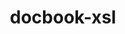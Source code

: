 ---
title: "docbook-xsl"
layout: cache
categories: [package, develop]
meta: {"versions": ["1.79.2"], "compilers": ["gcc@=11.1.0", "gcc@=7.3.1", "gcc@=7.5.0", "oneapi@=2023.2.0"], "oss": ["amzn2", "ubuntu18.04", "ubuntu20.04"], "platforms": ["linux"], "targets": ["aarch64", "neoverse_n1", "ppc64le", "x86_64", "x86_64_v3"], "stacks": ["e4s-oneapi", "root"], "num_specs": 15, "num_specs_by_stack": {"root": 15, "e4s-oneapi": 1}}
spec_details: [{"hash": "fptu5queviyoe7p4mtacz7727ksz66nd", "compiler": "gcc@=7.3.1", "versions": ["1.79.2"], "os": "amzn2", "platform": "linux", "target": "aarch64", "variants": ["build_system=generic", "patches=a92c397"], "stacks": ["root"], "size": "-", "tarball": "https://binaries.spack.io/develop/build_cache/linux-amzn2-aarch64/gcc-7.3.1/docbook-xsl-1.79.2/linux-amzn2-aarch64-gcc-7.3.1-docbook-xsl-1.79.2-fptu5queviyoe7p4mtacz7727ksz66nd.spack"}, {"hash": "nl5eoammvg3xruuwq6whuakwzhnzxob6", "compiler": "gcc@=7.3.1", "versions": ["1.79.2"], "os": "amzn2", "platform": "linux", "target": "neoverse_n1", "variants": ["build_system=generic", "patches=a92c397"], "stacks": ["root"], "size": "-", "tarball": "https://binaries.spack.io/develop/build_cache/linux-amzn2-neoverse_n1/gcc-7.3.1/docbook-xsl-1.79.2/linux-amzn2-neoverse_n1-gcc-7.3.1-docbook-xsl-1.79.2-nl5eoammvg3xruuwq6whuakwzhnzxob6.spack"}, {"hash": "lcfn7b3xk23htomo7uettdgq6ksgqgyl", "compiler": "gcc@=7.3.1", "versions": ["1.79.2"], "os": "amzn2", "platform": "linux", "target": "x86_64_v3", "variants": ["build_system=generic", "patches=a92c397"], "stacks": ["root"], "size": "-", "tarball": "https://binaries.spack.io/develop/build_cache/linux-amzn2-x86_64_v3/gcc-7.3.1/docbook-xsl-1.79.2/linux-amzn2-x86_64_v3-gcc-7.3.1-docbook-xsl-1.79.2-lcfn7b3xk23htomo7uettdgq6ksgqgyl.spack"}, {"hash": "3zirvfc5nn4g5yengw2ruv5nlcmwvjay", "compiler": "gcc@=7.5.0", "versions": ["1.79.2"], "os": "ubuntu18.04", "platform": "linux", "target": "x86_64", "variants": ["patches=a92c397"], "stacks": ["root"], "size": "-", "tarball": "https://binaries.spack.io/develop/build_cache/linux-ubuntu18.04-x86_64/gcc-7.5.0/docbook-xsl-1.79.2/linux-ubuntu18.04-x86_64-gcc-7.5.0-docbook-xsl-1.79.2-3zirvfc5nn4g5yengw2ruv5nlcmwvjay.spack"}, {"hash": "2ljmk4kyy7np25jrk7n3znru4tic7x7z", "compiler": "gcc@=7.5.0", "versions": ["1.79.2"], "os": "ubuntu18.04", "platform": "linux", "target": "x86_64", "variants": ["patches=a92c397"], "stacks": ["root"], "size": "-", "tarball": "https://binaries.spack.io/develop/build_cache/linux-ubuntu18.04-x86_64/gcc-7.5.0/docbook-xsl-1.79.2/linux-ubuntu18.04-x86_64-gcc-7.5.0-docbook-xsl-1.79.2-2ljmk4kyy7np25jrk7n3znru4tic7x7z.spack"}, {"hash": "bqsmbmqvpi7pagpllexjj3bkfsckfh5v", "compiler": "gcc@=7.5.0", "versions": ["1.79.2"], "os": "ubuntu18.04", "platform": "linux", "target": "x86_64", "variants": ["patches=a92c397"], "stacks": ["root"], "size": "-", "tarball": "https://binaries.spack.io/develop/build_cache/linux-ubuntu18.04-x86_64/gcc-7.5.0/docbook-xsl-1.79.2/linux-ubuntu18.04-x86_64-gcc-7.5.0-docbook-xsl-1.79.2-bqsmbmqvpi7pagpllexjj3bkfsckfh5v.spack"}, {"hash": "gxkdc6ygubiojl5mq6mirkez3xrwhjyd", "compiler": "gcc@=7.5.0", "versions": ["1.79.2"], "os": "ubuntu18.04", "platform": "linux", "target": "x86_64", "variants": ["build_system=generic", "patches=a92c397"], "stacks": ["root"], "size": "-", "tarball": "https://binaries.spack.io/develop/build_cache/linux-ubuntu18.04-x86_64/gcc-7.5.0/docbook-xsl-1.79.2/linux-ubuntu18.04-x86_64-gcc-7.5.0-docbook-xsl-1.79.2-gxkdc6ygubiojl5mq6mirkez3xrwhjyd.spack"}, {"hash": "3qdpkbfpwzs4b5x6vp5ejgkwsk4haxww", "compiler": "gcc@=7.5.0", "versions": ["1.79.2"], "os": "ubuntu18.04", "platform": "linux", "target": "x86_64", "variants": ["build_system=generic", "patches=a92c397"], "stacks": ["root"], "size": "-", "tarball": "https://binaries.spack.io/develop/build_cache/linux-ubuntu18.04-x86_64/gcc-7.5.0/docbook-xsl-1.79.2/linux-ubuntu18.04-x86_64-gcc-7.5.0-docbook-xsl-1.79.2-3qdpkbfpwzs4b5x6vp5ejgkwsk4haxww.spack"}, {"hash": "bnnr4nzvage2gzzvym3vhcam7vchxhe4", "compiler": "gcc@=7.5.0", "versions": ["1.79.2"], "os": "ubuntu18.04", "platform": "linux", "target": "x86_64", "variants": ["patches=a92c397"], "stacks": ["root"], "size": "-", "tarball": "https://binaries.spack.io/develop/build_cache/linux-ubuntu18.04-x86_64/gcc-7.5.0/docbook-xsl-1.79.2/linux-ubuntu18.04-x86_64-gcc-7.5.0-docbook-xsl-1.79.2-bnnr4nzvage2gzzvym3vhcam7vchxhe4.spack"}, {"hash": "aw5v5nqod657jbbsn7gqcznwwsilhxn2", "compiler": "gcc@=7.5.0", "versions": ["1.79.2"], "os": "ubuntu18.04", "platform": "linux", "target": "x86_64", "variants": ["patches=a92c397"], "stacks": ["root"], "size": "-", "tarball": "https://binaries.spack.io/develop/build_cache/linux-ubuntu18.04-x86_64/gcc-7.5.0/docbook-xsl-1.79.2/linux-ubuntu18.04-x86_64-gcc-7.5.0-docbook-xsl-1.79.2-aw5v5nqod657jbbsn7gqcznwwsilhxn2.spack"}, {"hash": "vy7jvfqqwrxuc5smdph4ekgstcx7ynf4", "compiler": "gcc@=7.5.0", "versions": ["1.79.2"], "os": "ubuntu18.04", "platform": "linux", "target": "x86_64_v3", "variants": ["build_system=generic", "patches=a92c397"], "stacks": ["root"], "size": "-", "tarball": "https://binaries.spack.io/develop/build_cache/linux-ubuntu18.04-x86_64_v3/gcc-7.5.0/docbook-xsl-1.79.2/linux-ubuntu18.04-x86_64_v3-gcc-7.5.0-docbook-xsl-1.79.2-vy7jvfqqwrxuc5smdph4ekgstcx7ynf4.spack"}, {"hash": "sgvmwddsu4rpmq6ycrfncb4d32nbq6q3", "compiler": "gcc@=7.5.0", "versions": ["1.79.2"], "os": "ubuntu18.04", "platform": "linux", "target": "x86_64_v3", "variants": ["build_system=generic", "patches=a92c397"], "stacks": ["root"], "size": "-", "tarball": "https://binaries.spack.io/develop/build_cache/linux-ubuntu18.04-x86_64_v3/gcc-7.5.0/docbook-xsl-1.79.2/linux-ubuntu18.04-x86_64_v3-gcc-7.5.0-docbook-xsl-1.79.2-sgvmwddsu4rpmq6ycrfncb4d32nbq6q3.spack"}, {"hash": "mk6z6tr7nymj2xhh6h7npzs4gdt3t7n3", "compiler": "gcc@=11.1.0", "versions": ["1.79.2"], "os": "ubuntu20.04", "platform": "linux", "target": "ppc64le", "variants": ["build_system=generic", "patches=a92c397"], "stacks": ["root"], "size": "-", "tarball": "https://binaries.spack.io/develop/build_cache/linux-ubuntu20.04-ppc64le/gcc-11.1.0/docbook-xsl-1.79.2/linux-ubuntu20.04-ppc64le-gcc-11.1.0-docbook-xsl-1.79.2-mk6z6tr7nymj2xhh6h7npzs4gdt3t7n3.spack"}, {"hash": "qx7fm5bpy7uqidar7zh2lqgm6alcep7b", "compiler": "oneapi@=2023.2.0", "versions": ["1.79.2"], "os": "ubuntu20.04", "platform": "linux", "target": "x86_64", "variants": ["build_system=generic", "patches=a92c397"], "stacks": ["root", "e4s-oneapi"], "size": "-", "tarball": "https://binaries.spack.io/develop/build_cache/linux-ubuntu20.04-x86_64/oneapi-2023.2.0/docbook-xsl-1.79.2/linux-ubuntu20.04-x86_64-oneapi-2023.2.0-docbook-xsl-1.79.2-qx7fm5bpy7uqidar7zh2lqgm6alcep7b.spack"}, {"hash": "xtoj3vp3rkacti5u4r5tbaqidy3u2ic2", "compiler": "gcc@=11.1.0", "versions": ["1.79.2"], "os": "ubuntu20.04", "platform": "linux", "target": "x86_64_v3", "variants": ["build_system=generic", "patches=a92c397"], "stacks": ["root"], "size": "-", "tarball": "https://binaries.spack.io/develop/build_cache/linux-ubuntu20.04-x86_64_v3/gcc-11.1.0/docbook-xsl-1.79.2/linux-ubuntu20.04-x86_64_v3-gcc-11.1.0-docbook-xsl-1.79.2-xtoj3vp3rkacti5u4r5tbaqidy3u2ic2.spack"}]
---